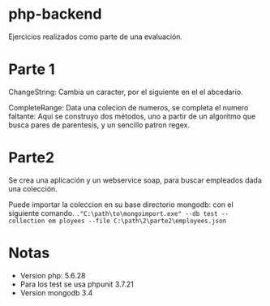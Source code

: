 # php-backend
Ejercicios realizados como parte de una evaluación.

# Parte 1
ChangeString: Cambia un caracter, por el siguiente en el el abcedario.

CompleteRange: Data una colecion de numeros, se completa el numero faltante: Aqui se 
construyo dos métodos, uno a partir de un algoritmo que busca pares de parentesis, y un sencillo patron regex.

# Parte2
Se crea una aplicación y un webservice soap, para buscar empleados dada una colección.

Puede importar la coleccion en su base directorio mongodb: con el siguiente comando.
``."C:\path\to\mongoimport.exe" --db test --collection em
  ployees --file C:\path\2\parte2\employees.json``

# Notas
* Version php:  5.6.28
* Para los test se usa phpunit 3.7.21
* Version mongodb 3.4
